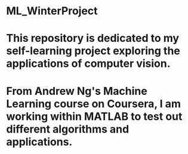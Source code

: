 # ML_WinterProject

# This repository is dedicated to my self-learning project exploring the applications of computer vision. 
# From Andrew Ng's Machine Learning course on Coursera, I am working within MATLAB to test out different algorithms and applications. 

